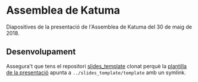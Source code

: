 # Assemblea de Katuma

Diapositives de la presentació de l'Assemblea de Katuma del 30 de maig de 2018.

## Desenvolupament

Assegura't que tens el repositori
[slides_template](https://github.com/coopdevs/slides_template) clonat perquè la
[plantilla de la
presentació](https://github.com/coopdevs/assemblea_katuma_30_05_2018/blob/master/template) apunta a `../slides_template/template` amb un symlink.
